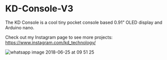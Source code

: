 # KD-Console-V3
The KD Console is a cool tiny pocket console based 0.91" OLED display and Arduino nano.

Check out my Instagram page to see more projects: https://www.instagram.com/kd_technology/

![whatsapp image 2018-06-25 at 09 51 25](https://user-images.githubusercontent.com/34989581/41834701-d29cf990-785d-11e8-95c8-0b2a7969dfa9.jpeg)
